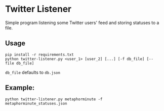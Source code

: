 # Twitter Listener
Simple program listening some Twitter users' feed and storing statuses to a file.

## Usage
```
pip install -r requirements.txt
python twitter-listener.py <user_1> [user_2] [...] [-f db_file] [--file db_file]
```
`db_file` defaults to `db.json`
## Example:
```
python twitter-listener.py metaphorminute -f metaphorminute_statuses.json
```